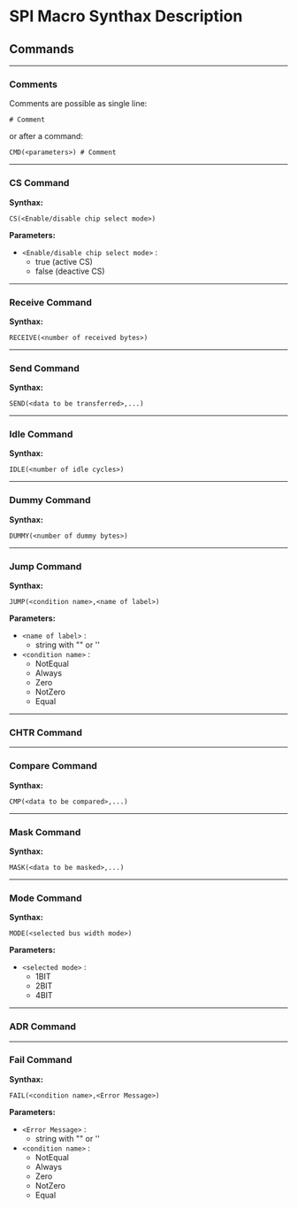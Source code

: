 # **SPI Macro Synthax Description**

## **Commands**

---

### **Comments**

Comments are possible as single line:
```
# Comment
```
or after a command:
```
CMD(<parameters>) # Comment
```

---

### **CS Command**

**Synthax:**
```
CS(<Enable/disable chip select mode>) 
```
**Parameters:**
- `<Enable/disable chip select mode>` :
  - true (active CS)
  - false (deactive CS)

---

### **Receive Command**

**Synthax:**
```
RECEIVE(<number of received bytes>)
```

---

### **Send Command**

**Synthax:**
```
SEND(<data to be transferred>,...)
```

---

### **Idle Command**

**Synthax:**
```
IDLE(<number of idle cycles>)
```

---

### **Dummy Command**

**Synthax:**
```
DUMMY(<number of dummy bytes>)
```

---

### **Jump Command**

**Synthax:**
```
JUMP(<condition name>,<name of label>)
```

**Parameters:**
- `<name of label>` :
  - string with "" or ''
- `<condition name>` :
  - NotEqual
  - Always
  - Zero
  - NotZero
  - Equal

---

### **CHTR Command**

---

### **Compare Command**

**Synthax:**
```
CMP(<data to be compared>,...)
```

---

### **Mask Command**

**Synthax:**
```
MASK(<data to be masked>,...)
```

---

### **Mode Command**

**Synthax:**
```
MODE(<selected bus width mode>)
```
**Parameters:**
- `<selected mode>` :
  - 1BIT
  - 2BIT
  - 4BIT

---

### **ADR Command**

---

### **Fail Command**

**Synthax:**
```
FAIL(<condition name>,<Error Message>)
```
**Parameters:**
- `<Error Message>` :
  - string with "" or ''
- `<condition name>` :
  - NotEqual
  - Always
  - Zero
  - NotZero
  - Equal
